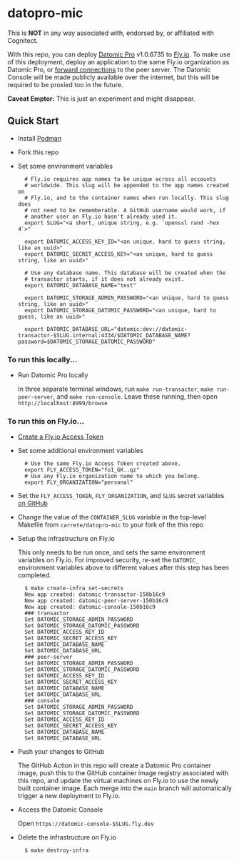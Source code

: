 # datopro-mic

This is **NOT** in any way associated with, endorsed by, or affiliated with Cognitect.

With this repo, you can deploy [Datomic Pro](https://www.datomic.com)
v1.0.6735 to [Fly.io](https://fly.io). To make use of this deployment, deploy
an application to the same Fly.io organization as Datomic Pro, or
[forward connections](https://fly.io/docs/flyctl/proxy/) to the peer server.
The Datomic Console will be made publicly available over the internet, but
this will be required to be proxied too in the future.

**Caveat Emptor:** This is just an experiment and might disappear.

## Quick Start

* Install [Podman](https://podman.io)

* Fork this repo

* Set some environment variables

        # Fly.io requires app names to be unique across all accounts
        # worldwide. This slug will be appended to the app names created on
        # Fly.io, and to the container names when run locally. This slug does
        # not need to be rememberable. A GitHub username would work, if
        # another user on Fly.io hasn't already used it.
        export SLUG="<a short, unique string, e.g. `openssl rand -hex 4`>"

        export DATOMIC_ACCESS_KEY_ID="<an unique, hard to guess string, like an uuid>"
        export DATOMIC_SECRET_ACCESS_KEY="<an unique, hard to guess string, like an uuid>"

        # Use any database name. This database will be created when the
        # transactor starts, if it does not already exist.
        export DATOMIC_DATABASE_NAME="test"

        export DATOMIC_STORAGE_ADMIN_PASSWORD="<an unique, hard to guess string, like an uuid>"
        export DATOMIC_STORAGE_DATOMIC_PASSWORD="<an unique, hard to guess, like an uuid>"

        export DATOMIC_DATABASE_URL="datomic:dev://datomic-transactor-$SLUG.internal:4334/$DATOMIC_DATABASE_NAME?password=$DATOMIC_STORAGE_DATOMIC_PASSWORD"

### To run this locally...

* Run Datomic Pro locally

  In three separate terminal windows, run `make run-transactor`, `make
  run-peer-server`, and `make run-console`. Leave these running, then open
  `http://localhost:8999/browse`

### To run this on Fly.io...

* [Create a Fly.io Access Token](https://fly.io/user/personal_access_tokens)

* Set some additional environment variables

        # Use the same Fly.io Access Token created above.
        export FLY_ACCESS_TOKEN="fo1_GK..qz"
        # Use any Fly.io organization name to which you belong.
        export FLY_ORGANIZATION="personal"

* Set the `FLY_ACCESS_TOKEN`, `FLY_ORGANIZATION`, and `SLUG` secret variables
  [on GitHub](https://docs.github.com/en/actions/security-guides/encrypted-secrets#creating-encrypted-secrets-for-a-repository)

* Change the value of the `CONTAINER_SLUG` variable in the top-level Makefile
  from `carrete/datopro-mic` to your fork of the this repo

* Setup the infrastructure on Fly.io

  This only needs to be run once, and sets the same environment variables on
  Fly.io. For improved security, re-set the `DATOMIC_` environment variables
  above to different values after this step has been completed.

        $ make create-infra set-secrets
        New app created: datomic-transactor-150b16c9
        New app created: datomic-peer-server-150b16c9
        New app created: datomic-console-150b16c9
        ### transactor
        Set DATOMIC_STORAGE_ADMIN_PASSWORD
        Set DATOMIC_STORAGE_DATOMIC_PASSWORD
        Set DATOMIC_ACCESS_KEY_ID
        Set DATOMIC_SECRET_ACCESS_KEY
        Set DATOMIC_DATABASE_NAME
        Set DATOMIC_DATABASE_URL
        ### peer-server
        Set DATOMIC_STORAGE_ADMIN_PASSWORD
        Set DATOMIC_STORAGE_DATOMIC_PASSWORD
        Set DATOMIC_ACCESS_KEY_ID
        Set DATOMIC_SECRET_ACCESS_KEY
        Set DATOMIC_DATABASE_NAME
        Set DATOMIC_DATABASE_URL
        ### console
        Set DATOMIC_STORAGE_ADMIN_PASSWORD
        Set DATOMIC_STORAGE_DATOMIC_PASSWORD
        Set DATOMIC_ACCESS_KEY_ID
        Set DATOMIC_SECRET_ACCESS_KEY
        Set DATOMIC_DATABASE_NAME
        Set DATOMIC_DATABASE_URL

* Push your changes to GitHub

  The GitHub Action in this repo will create a Datomic Pro container image,
  push this to the GitHub container image registry associated with this repo,
  and update the virtual machines on Fly.io to use the newly built container
  image. Each merge into the `main` branch will automatically trigger a new
  deployment to Fly.io.

* Access the Datomic Console

  Open `https://datomic-console-$SLUG.fly.dev`

* Delete the infrastructure on Fly.io

        $ make destroy-infra
